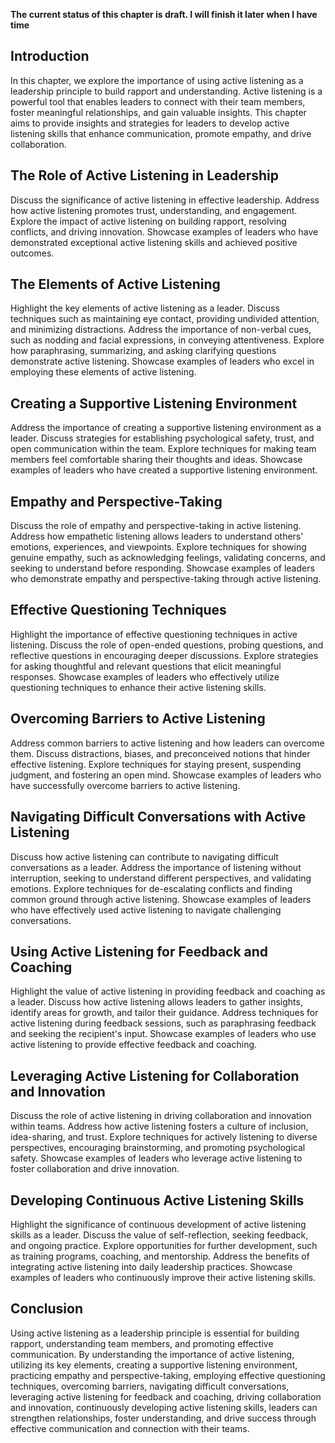 **The current status of this chapter is draft. I will finish it later when I have time**

Introduction
------------

In this chapter, we explore the importance of using active listening as a leadership principle to build rapport and understanding. Active listening is a powerful tool that enables leaders to connect with their team members, foster meaningful relationships, and gain valuable insights. This chapter aims to provide insights and strategies for leaders to develop active listening skills that enhance communication, promote empathy, and drive collaboration.

The Role of Active Listening in Leadership
------------------------------------------

Discuss the significance of active listening in effective leadership. Address how active listening promotes trust, understanding, and engagement. Explore the impact of active listening on building rapport, resolving conflicts, and driving innovation. Showcase examples of leaders who have demonstrated exceptional active listening skills and achieved positive outcomes.

The Elements of Active Listening
--------------------------------

Highlight the key elements of active listening as a leader. Discuss techniques such as maintaining eye contact, providing undivided attention, and minimizing distractions. Address the importance of non-verbal cues, such as nodding and facial expressions, in conveying attentiveness. Explore how paraphrasing, summarizing, and asking clarifying questions demonstrate active listening. Showcase examples of leaders who excel in employing these elements of active listening.

Creating a Supportive Listening Environment
-------------------------------------------

Address the importance of creating a supportive listening environment as a leader. Discuss strategies for establishing psychological safety, trust, and open communication within the team. Explore techniques for making team members feel comfortable sharing their thoughts and ideas. Showcase examples of leaders who have created a supportive listening environment.

Empathy and Perspective-Taking
------------------------------

Discuss the role of empathy and perspective-taking in active listening. Address how empathetic listening allows leaders to understand others' emotions, experiences, and viewpoints. Explore techniques for showing genuine empathy, such as acknowledging feelings, validating concerns, and seeking to understand before responding. Showcase examples of leaders who demonstrate empathy and perspective-taking through active listening.

Effective Questioning Techniques
--------------------------------

Highlight the importance of effective questioning techniques in active listening. Discuss the role of open-ended questions, probing questions, and reflective questions in encouraging deeper discussions. Explore strategies for asking thoughtful and relevant questions that elicit meaningful responses. Showcase examples of leaders who effectively utilize questioning techniques to enhance their active listening skills.

Overcoming Barriers to Active Listening
---------------------------------------

Address common barriers to active listening and how leaders can overcome them. Discuss distractions, biases, and preconceived notions that hinder effective listening. Explore techniques for staying present, suspending judgment, and fostering an open mind. Showcase examples of leaders who have successfully overcome barriers to active listening.

Navigating Difficult Conversations with Active Listening
--------------------------------------------------------

Discuss how active listening can contribute to navigating difficult conversations as a leader. Address the importance of listening without interruption, seeking to understand different perspectives, and validating emotions. Explore techniques for de-escalating conflicts and finding common ground through active listening. Showcase examples of leaders who have effectively used active listening to navigate challenging conversations.

Using Active Listening for Feedback and Coaching
------------------------------------------------

Highlight the value of active listening in providing feedback and coaching as a leader. Discuss how active listening allows leaders to gather insights, identify areas for growth, and tailor their guidance. Address techniques for active listening during feedback sessions, such as paraphrasing feedback and seeking the recipient's input. Showcase examples of leaders who use active listening to provide effective feedback and coaching.

Leveraging Active Listening for Collaboration and Innovation
------------------------------------------------------------

Discuss the role of active listening in driving collaboration and innovation within teams. Address how active listening fosters a culture of inclusion, idea-sharing, and trust. Explore techniques for actively listening to diverse perspectives, encouraging brainstorming, and promoting psychological safety. Showcase examples of leaders who leverage active listening to foster collaboration and drive innovation.

Developing Continuous Active Listening Skills
---------------------------------------------

Highlight the significance of continuous development of active listening skills as a leader. Discuss the value of self-reflection, seeking feedback, and ongoing practice. Explore opportunities for further development, such as training programs, coaching, and mentorship. Address the benefits of integrating active listening into daily leadership practices. Showcase examples of leaders who continuously improve their active listening skills.

Conclusion
----------

Using active listening as a leadership principle is essential for building rapport, understanding team members, and promoting effective communication. By understanding the importance of active listening, utilizing its key elements, creating a supportive listening environment, practicing empathy and perspective-taking, employing effective questioning techniques, overcoming barriers, navigating difficult conversations, leveraging active listening for feedback and coaching, driving collaboration and innovation, continuously developing active listening skills, leaders can strengthen relationships, foster understanding, and drive success through effective communication and connection with their teams.
